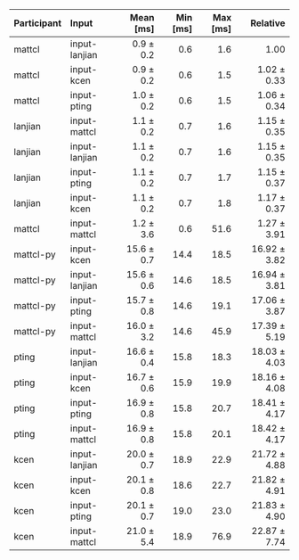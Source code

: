 | Participant | Input | Mean [ms] | Min [ms] | Max [ms] | Relative |
|:---|:---|---:|---:|---:|---:|
| mattcl | input-lanjian | 0.9 ± 0.2 | 0.6 | 1.6 | 1.00 |
| mattcl | input-kcen | 0.9 ± 0.2 | 0.6 | 1.5 | 1.02 ± 0.33 |
| mattcl | input-pting | 1.0 ± 0.2 | 0.6 | 1.5 | 1.06 ± 0.34 |
| lanjian | input-mattcl | 1.1 ± 0.2 | 0.7 | 1.6 | 1.15 ± 0.35 |
| lanjian | input-lanjian | 1.1 ± 0.2 | 0.7 | 1.6 | 1.15 ± 0.35 |
| lanjian | input-pting | 1.1 ± 0.2 | 0.7 | 1.7 | 1.15 ± 0.37 |
| lanjian | input-kcen | 1.1 ± 0.2 | 0.7 | 1.8 | 1.17 ± 0.37 |
| mattcl | input-mattcl | 1.2 ± 3.6 | 0.6 | 51.6 | 1.27 ± 3.91 |
| mattcl-py | input-kcen | 15.6 ± 0.7 | 14.4 | 18.5 | 16.92 ± 3.82 |
| mattcl-py | input-lanjian | 15.6 ± 0.6 | 14.6 | 18.5 | 16.94 ± 3.81 |
| mattcl-py | input-pting | 15.7 ± 0.8 | 14.6 | 19.1 | 17.06 ± 3.87 |
| mattcl-py | input-mattcl | 16.0 ± 3.2 | 14.6 | 45.9 | 17.39 ± 5.19 |
| pting | input-lanjian | 16.6 ± 0.4 | 15.8 | 18.3 | 18.03 ± 4.03 |
| pting | input-kcen | 16.7 ± 0.6 | 15.9 | 19.9 | 18.16 ± 4.08 |
| pting | input-pting | 16.9 ± 0.8 | 15.8 | 20.7 | 18.41 ± 4.17 |
| pting | input-mattcl | 16.9 ± 0.8 | 15.8 | 20.1 | 18.42 ± 4.17 |
| kcen | input-lanjian | 20.0 ± 0.7 | 18.9 | 22.9 | 21.72 ± 4.88 |
| kcen | input-kcen | 20.1 ± 0.8 | 18.6 | 22.7 | 21.82 ± 4.91 |
| kcen | input-pting | 20.1 ± 0.7 | 19.0 | 23.0 | 21.83 ± 4.90 |
| kcen | input-mattcl | 21.0 ± 5.4 | 18.9 | 76.9 | 22.87 ± 7.74 |
